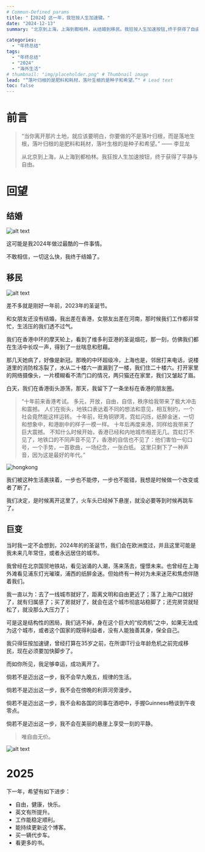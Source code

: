 ```yaml
---
# Common-Defined params
title: "【2024】这一年，我狂按人生加速键。"
date: "2024-12-13"
summary: "北京到上海，上海到都柏林，从结婚到移民。我狂按人生加速按钮,终于获得了自由与平静。这一年真的实在是是太酷了！都说三十而立，我在29岁的最后几个月中，完成了35岁之前的目标。一切比想象中的更顺利，比想象中的更完美。愿我们在2025中也一样顺利，落地生根。"

categories:
  - "年终总结"
tags:
  - "年终总结"
  - "2024"
  - "海外生活"
# thumbnail: "img/placeholder.png" # Thumbnail image
lead: "“落叶归根的是肥料和耗材，落叶生根的是种子和希望。”" # Lead text
toc: false
---
```


# 前言

> “当你离开那片土地，就应该要明白，你要做的不是落叶归根，而是落地生根，落叶归根的是肥料和耗材，落叶生根的是种子和希望。” —— 李显龙
>
> 从北京到上海，从上海到都柏林。我狂按人生加速按钮，终于获得了平静与自由。


# 回望

## 结婚

![alt text](image.png)

这可能是我2024年做过最酷的一件事情。

不敢相信，一切这么快，我终于结婚了。

## 移民

![alt text](image-1.png)

差不多就是刚好一年前，2023年的圣诞节。

和女朋友还没有结婚，我出差在香港，女朋友出差在河南，那时候我们工作都非常忙，生活压的我们透不过气。

我们在香港中环的摩天轮上，看到了维多利亚港的圣诞烟花，那一刻，仿佛我们都在生活中长叹一声，得到了一丝喘息和慰藉。

那几天她病了，好像是新冠。那晚的中环超级冷，上海也是，邻居打来电话，说楼道里的消防栓冻裂了，水从二十楼六一直漏到了一楼，我们住二十楼六。打开家里的网络摄像头，一片模糊看不清门口的情况，两只猫还在家里，我们又皱起了眉。

白天，我们在香港街头游荡，那天，我留下了一条坐标在香港的朋友圈。

> “十年前来香港考试。
> 多元，开放，自由，自信，秩序给我带来了极大冲击和震撼。
> 人们在街头，地铁口表达着不同的想法和意见，相互制约，一个社会竟然能这样运转。
> 十年前，旺角铜锣湾，霓虹闪烁，纸醉金迷，一切和想象中，和港剧中的样子一模一样。
> 十年后再度来港，同样给我带来了巨大震撼。
> 不知什么时候开始，香港已经和内地城市相差无几。霓虹灯不见了，地铁口的不同声音不见了，香港的自信也不见了：他们害怕一句口号，一个手势，一首歌曲，一场纪念，一张白纸。
> 这里只剩下了一种声音，因为这是最好的年代。”

![hongkong](1734291378793.jpg)

我们被这种生活裹挟着，一步也不能停，一步也不能错，我想是时候做一个改变或者了断了。

我们决定，是时候离开这里了，火车头已经掉下悬崖，就没必要等到时候再跳车了。

## 巨变

当时我一定不会想到，2024年的的圣诞节，我们会在欧洲度过，并且这里可能是我未来几年常住，或者永远居住的城市。

我曾经在北京国贸地铁站，看见汹涌的人潮，荡来荡去，憧憬未来。也曾经在上海外滩看见浦东灯光璀璨，浦西的纸醉金迷。但始终有一种对为未来迷茫和焦虑伴随着我们。

我一直以为：去了一线城市就好了，距离文明和自由更近了；落了上海户口就好了，就有归属感了；买了房就好了，就会在这个城市彻底站稳脚了；还完房贷就轻松了，就没那么大压力了；

可是这是结构性的困局，我们逃不掉，身在这个巨大的“绞肉机”之中，如果无法成为这个城市，或者这个国家的既得利益者，没有人能独善其身，保全自己。

我只得狂按加速键，曾经打算在35岁之前，在所谓IT行业年龄危机之前完成移民，现在必须要加快脚步了。

而如你所见，我足够幸运，成功离开了。

倘若不是迈出这一步，我不会早九晚五，规律的生活。

倘若不是迈出这一步，我不会在傍晚的利菲河旁漫步。

倘若不是迈出这一步，我不会和各国的同事在酒吧中，手握Guinness畅谈到午夜零点。

倘若不是迈出这一步，我不会在美丽的悬崖上享受一刻的平静。

> 唯自由无价。

![alt text](1734293249225.png)

# 2025

下一年，希望有如下进步：

- 自由，健康，快乐。
- 英文有所提升。
- 工作能稳定顺利。
- 能持续更新这个博客。
- 买一辆代步车。
- 看更多的书。